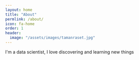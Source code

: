 ```yaml
---
layout: home
title: "About"
permlink: /about/
icon: fa-home
order: 1
header:
  image: "/assets/images/tamanraset.jpg"
---
```




I'm a data scientist, I love discovering and learning new things
